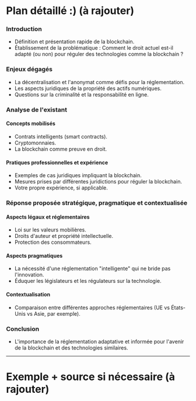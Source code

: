 # **Plan détaillé :)** (à rajouter)
### Introduction

- Définition et présentation rapide de la blockchain.
- Établissement de la problématique : Comment le droit actuel est-il adapté (ou non) pour réguler des technologies comme la blockchain ?

### Enjeux dégagés

- La décentralisation et l'anonymat comme défis pour la réglementation.
- Les aspects juridiques de la propriété des actifs numériques.
- Questions sur la criminalité et la responsabilité en ligne.

### Analyse de l'existant

#### Concepts mobilisés

- Contrats intelligents (smart contracts).
- Cryptomonnaies.
- La blockchain comme preuve en droit.

#### Pratiques professionnelles et expérience

- Exemples de cas juridiques impliquant la blockchain.
- Mesures prises par différentes juridictions pour réguler la blockchain.
- Votre propre expérience, si applicable.

### Réponse proposée stratégique, pragmatique et contextualisée

#### Aspects légaux et réglementaires

- Loi sur les valeurs mobilières.
- Droits d'auteur et propriété intellectuelle.
- Protection des consommateurs.

#### Aspects pragmatiques

- La nécessité d'une réglementation "intelligente" qui ne bride pas l'innovation.
- Éduquer les législateurs et les régulateurs sur la technologie.

#### Contextualisation

- Comparaison entre différentes approches réglementaires (UE vs États-Unis vs Asie, par exemple).

### Conclusion

- L'importance de la réglementation adaptative et informée pour l'avenir de la blockchain et des technologies similaires.

---
# Exemple + source si nécessaire (à rajouter)